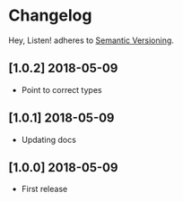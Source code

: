 # Changelog

Hey, Listen! adheres to [Semantic Versioning](http://semver.org/).

## [1.0.2] 2018-05-09

* Point to correct types

## [1.0.1] 2018-05-09

* Updating docs

## [1.0.0] 2018-05-09

* First release
